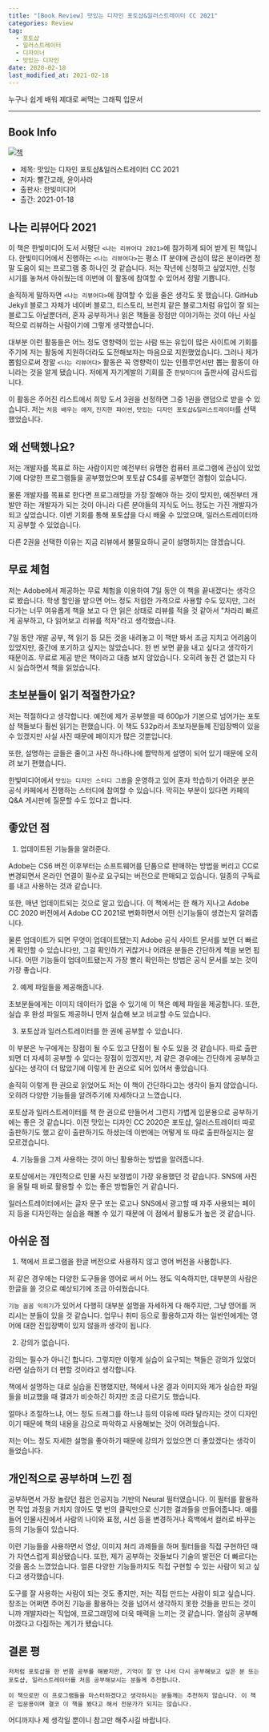 ```yaml
---  
title: "[Book Review] 맛있는 디자인 포토샵&일러스트레이터 CC 2021"  
categories: Review  
tag:
  - 포토샵
  - 일러스트레이터
  - 디자이너
  - 맛있는 디자인
date: 2020-02-18
last_modified_at: 2021-02-18
---  
```


누구나 쉽게 배워 제대로 써먹는 그래픽 입문서

---

## Book Info

[![책](/assets/images/review/delicious-design-Ps-Ai.md.jpg)](http://www.kyobobook.co.kr/product/detailViewKor.laf?ejkGb=KOR&mallGb=KOR&barcode=9791162243848&orderClick=LEa&Kc=)

- 제목: 맛있는 디자인 포토샵&일러스트레이터 CC 2021
- 저자: 빨간고래, 윤이사라
- 출판사: 한빛미디어
- 출간: 2021-01-18

## 나는 리뷰어다 2021

이 책은 한빛미디어 도서 서평단 `<나는 리뷰어다 2021>`에 참가하게 되어 받게 된 책입니다. 한빛미디어에서 진행하는 `<나는 리뷰어다>`는 평소 IT 분야에 관심이 많은 분이라면 정말 도움이 되는 프로그램 중 하나인 것 같습니다. 저는 작년에 신청하고 싶었지만, 신청 시기를 놓쳐서 아쉬웠는데 이번에 이 활동에 참여할 수 있어서 정말 기쁩니다.

솔직하게 말하자면 `<나는 리뷰어다>`에 참여할 수 있을 줄은 생각도 못 했습니다. GitHub Jekyll 블로그 자체가 네이버 블로그, 티스토리, 브런치 같은 블로그처럼 유입이 잘 되는 블로그도 아닐뿐더러, 혼자 공부하거나 읽은 책들을 장점만 이야기하는 것이 아닌 사실적으로 리뷰하는 사람이기에 그렇게 생각했습니다.

대부분 이런 활동들은 어느 정도 영향력이 있는 사람 또는 유입이 많은 사이트에 기회를 주기에 저는 활동에 지원하더라도 도전해보자는 마음으로 지원했었습니다. 그러나 제가 뽑힘으로써 정말 `<나는 리뷰어다>` 활동은 꼭 영향력이 있는 인플루언서만 뽑는 활동이 아니라는 것을 알게 됐습니다. 저에게 자기계발의 기회를 준 `한빛미디어` 출판사에 감사드립니다.

이 활동은 주어진 리스트에서 희망 도서 3권을 선정하면 그중 1권을 랜덤으로 받을 수 있습니다. 저는 `처음 배우는 애저`, `진지한 파이썬`, `맛있는 디자인 포토샵&일러스트레이터`를 선택했었습니다.

## 왜 선택했나요?

저는 개발자를 목표로 하는 사람이지만 예전부터 유명한 컴퓨터 프로그램에 관심이 있었기에 다양한 프로그램들을 공부했었으며 포토샵 CS4를 공부했던 경험이 있습니다.

물론 개발자를 목표로 한다면 프로그래밍을 가장 잘해야 하는 것이 맞지만, 예전부터 개발만 하는 개발자가 되는 것이 아니라 다른 분야들의 지식도 어느 정도는 가진 개발자가 되고 싶었습니다. 이번 기회를 통해 포토샵을 다시 배울 수 있었으며, 일러스트레이터까지 공부할 수 있었습니다.

다른 2권을 선택한 이유는 지금 리뷰에서 불필요하니 굳이 설명하지는 않겠습니다.

## 무료 체험

저는 Adobe에서 제공하는 무료 체험을 이용하여 7일 동안 이 책을 끝내겠다는 생각으로 봤습니다. 학생 할인을 받으면 어느 정도 저렴한 가격으로 사용할 수도 있지만, 그러다가는 너무 여유롭게 책을 보고 다 안 읽은 상태로 리뷰를 적을 것 같아서 "차라리 빠르게 공부하고, 다 읽어보고 리뷰를 적자"라고 생각했습니다.

7일 동안 개발 공부, 책 읽기 등 모든 것을 내려놓고 이 책만 봐서 조금 지치고 어려움이 있었지만, 중간에 포기하고 싶지는 않았습니다. 한 번 보면 끝을 내고 싶다고 생각하기 때문이죠. 무료로 제공 받은 책이라고 대충 보지 않았습니다. 오히려 놓친 건 없는지 다시 실습하면서 책을 읽었습니다.


## 초보분들이 읽기 적절한가요?

저는 적절하다고 생각합니다. 예전에 제가 공부했을 때 600p가 기본으로 넘어가는 포토샵 책들보다 훨씬 읽기는 편했습니다. 이 책도 532p라서 초보자분들께 진입장벽이 있을 수 있겠지만 사실 사진 때문에 페이지가 많은 것뿐입니다.

또한, 설명하는 글들은 줄이고 사진 하나하나에 짤막하게 설명이 되어 있기 때문에 오히려 보기 편했습니다.

한빛미디어에서 `맛있는 디자인 스터디 그룹`을 운영하고 있어 혼자 학습하기 어려운 분은 공식 카페에서 진행하는 스터디에 참여할 수 있습니다. 막히는 부분이 있다면 카페의 Q&A 게시판에 질문할 수도 있다고 합니다.

## 좋았던 점

1. 업데이트된 기능들을 알려준다.

 Adobe는 CS6 버전 이후부터는 소프트웨어를 단품으로 판매하는 방법을 버리고 CC로 변경되면서 온라인 연결이 필수로 요구되는 버전으로 판매되고 있습니다. 일종의 구독료를 내고 사용하는 것과 같습니다.

 또한, 매년 업데이트되는 것으로 알고 있습니다. 이 책에서는 한 해가 지나고 Adobe CC 2020 버전에서 Adobe CC 2021로 변화하면서 어떤 신기능들이 생겼는지 알려줍니다.

 물론 업데이트가 되면 무엇이 업데이트됐는지 Adobe 공식 사이트 문서를 보면 더 빠르게 확인할 수 있습니다만, 그걸 확인하기 귀찮거나 어려운 분들은 간단하게 책을 보면 됩니다. 어떤 기능들이 업데이트됐는지 가장 빨리 확인하는 방법은 공식 문서를 보는 것이 가장 좋습니다.

2. 예제 파일들을 제공해줍니다.

 초보분들에게는 이미지 데이터가 없을 수 있기에 이 책은 예제 파일을 제공합니다. 또한, 실습 후 완성 파일도 제공하니 먼저 실습해 보고 비교할 수도 있습니다.

3. 포토샵과 일러스트레이터를 한 권에 공부할 수 있습니다.

 이 부분은 누구에게는 장점이 될 수도 있고 단점이 될 수도 있을 것 같습니다. 따로 출판되면 더 자세히 공부할 수 있다는 장점이 있겠지만, 저 같은 경우에는 간단하게 공부하고 싶다는 생각이 더 많았기에 이렇게 한 권으로 되어 있어서 좋았습니다.

 솔직히 이렇게 한 권으로 읽었어도 저는 이 책이 간단하다고는 생각이 들지 않았습니다. 오히려 다양한 기능들을 알려주기에 자세하다고 느꼈습니다.

 포토샵과 일러스트레이터를 책 한 권으로 만들어서 그런지 가볍게 입문용으로 공부하기에는 좋은 것 같습니다. 이전 맛있는 디자인 CC 2020은 포토샵, 일러스트레이터 따로 출판하기도 했고 같이 출판하기도 하셨는데 이번에는 어떻게 또 따로 출판하실지는 잘 모르겠습니다.


4. 기능들을 그저 사용하는 것이 아닌 활용하는 방법을 알려줍니다.

 포토샵에서는 개인적으로 인물 사진 보정법이 가장 유용했던 것 같습니다. SNS에 사진을 올릴 때 바로 활용할 수 있는 좋은 방법들인 거 같습니다.

 일러스트레이터에서는 글자 문구 또는 로고나 SNS에서 광고할 때 자주 사용되는 페이지 등을 디자인하는 실습을 해볼 수 있기 때문에 이 점에서 활용도가 높은 것 같습니다.

## 아쉬운 점

1. 책에서 프로그램을 한글 버전으로 사용하지 않고 영어 버전을 사용합니다.

 저 같은 경우에는 다양한 도구들을 영어로 써서 어느 정도 익숙하지만, 대부분의 사람은 한글을 쓸 것으로 예상되기에 조금 아쉬웠습니다.

 `기능 꼼꼼 익히기`가 있어서 다행히 대부분 설명을 자세하게 다 해주지만, 그냥 영어를 꺼리시는 분들이 있을 것 같습니다. 업무나 취미 등으로 활용하고자 하는 일반인에게는 영어에 대한 진입장벽이 있지 않을까 생각이 됩니다.

2. 강의가 없습니다.

 강의는 필수가 아니긴 합니다. 그렇지만 이렇게 실습이 요구되는 책들은 강의가 있었더라면 실습하기 더 편할 것이라고 생각합니다.

 책에서 설명하는 대로 실습을 진행했지만, 책에서 나온 결과 이미지와 제가 실습한 파일들을 비교했을 때 결과가 비슷하긴 하지만 조금 다르기도 했습니다.

 얼마나 조절하느냐, 어느 정도 드래그를 하느냐 등의 이유에 따라 달라지는 것이 디자인이기 때문에 책의 내용을 감으로 파악하고 사용해보는 것이 어려웠습니다.

 저는 어느 정도 자세한 설명을 좋아하기 때문에 강의가 있었으면 더 좋았겠다는 생각이 들었습니다.

## 개인적으로 공부하며 느낀 점

공부하면서 가장 놀랐던 점은 인공지능 기반의 Neural 필터였습니다. 이 필터를 활용하면 작업 과정을 거치지 않아도 몇 번의 클릭만으로 신기한 결과들을 만들어줍니다. 예를 들어 인물사진에서 사람의 나이와 표정, 시선 등을 변경하거나 흑백에서 컬러로 바꾸는 등의 기능들이 있습니다.

이런 기능들을 사용하면서 영상, 이미지 처리 과제들을 하며 필터들을 직접 구현하던 때가 자연스럽게 회상됐습니다. 또한, 제가 공부하는 것들보다 기술의 발전은 더 빠르다는 것을 몸소 느꼈었습니다. 얼른 다양한 기능들까지도 직접 구현할 수 있는 사람이 되고 싶다고 생각했습니다.

도구를 잘 사용하는 사람이 되는 것도 좋지만, 저는 직접 만드는 사람이 되고 싶습니다. 창조는 어쩌면 주어진 기능을 활용하는 것을 넘어서 생각하지 못한 것들을 만드는 것이니까 개발자라는 직업에, 프로그래밍에 더욱 매력을 느끼는 것 같습니다. 열심히 공부해야겠다고 다짐하는 계기가 됐습니다.

## 결론 평

`저처럼 포토샵을 한 번쯤 공부를 해봤지만, 기억이 잘 안 나서 다시 공부해보고 싶은 분 또는 포토샵, 일러스트레이터를 처음 공부해보시는 분들께 추천합니다.`

`이 책으로만 이 프로그램들을 마스터하겠다고 생각하시는 분들께는 추천하지 않습니다. 이 책은 입문용이며 결코 이 책을 봤다고 해서 전문가가 되지는 않습니다.`

어디까지나 제 생각일 뿐이니 참고만 해주시길 바랍니다.